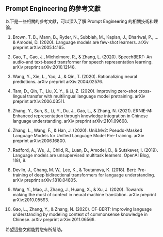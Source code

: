 ## Prompt Engineering 的參考文獻

以下是一些相關的參考文獻，可以深入了解 Prompt Engineering 的相關技術和理論。

1. Brown, T. B., Mann, B., Ryder, N., Subbiah, M., Kaplan, J., Dhariwal, P., ... & Amodei, D. (2020). Language models are few-shot learners. arXiv preprint arXiv:2005.14165.

2. Gao, T., Gao, J., Michelmore, R., & Zhang, L. (2020). SpeechBERT: An audio-and text-based transformer for speech representation learning. arXiv preprint arXiv:2010.12148.

3. Wang, Y., Xie, L., Yao, J., & Qin, T. (2020). Rationalizing neural predictions. arXiv preprint arXiv:2004.02576.

4. Tam, D., Qin, T., Liu, X. Y., & Li, Z. (2020). Improving zero-shot cross-lingual transfer with multilingual language model pretraining. arXiv preprint arXiv:2006.03511.

5. Zhang, Y., Sun, S., Li, Y., Du, J., Gao, L., & Zhang, N. (2021). ERNIE-M: Enhanced representation through knowledge integration in Chinese language understanding. arXiv preprint arXiv:2101.09668.

6. Zhang, L., Wang, F., & Han, J. (2020). UniLMv2: Pseudo-Masked Language Models for Unified Language Model Pre-Training. arXiv preprint arXiv:2006.16800.

7. Radford, A., Wu, J., Child, R., Luan, D., Amodei, D., & Sutskever, I. (2019). Language models are unsupervised multitask learners. OpenAI Blog, 1(8), 9.

8. Devlin, J., Chang, M. W., Lee, K., & Toutanova, K. (2018). Bert: Pre-training of deep bidirectional transformers for language understanding. arXiv preprint arXiv:1810.04805.

9. Wang, Y., Mao, J., Zhang, J., Huang, X., & Xu, J. (2020). Towards making the most of context in neural machine translation. arXiv preprint arXiv:2010.05593.

10. Gao, L., Zhang, Y., & Zhang, N. (2020). CF-BERT: Improving language understanding by modeling context of commonsense knowledge in Chinese. arXiv preprint arXiv:2011.06569.

希望這些文獻能對您有所幫助。